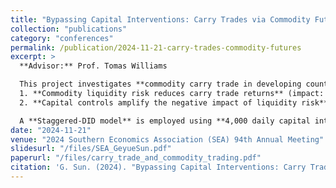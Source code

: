 ```yaml
---
title: "Bypassing Capital Interventions: Carry Trades via Commodity Futures Market"
collection: "publications"
category: "conferences"
permalink: /publication/2024-11-21-carry-trades-commodity-futures
excerpt: >
  **Advisor:** Prof. Tomas Williams  

  This project investigates **commodity carry trade in developing countries**, testing two key hypotheses:  
  1. **Commodity liquidity risk reduces carry trade returns** (impact: -0.226)  
  2. **Capital controls amplify the negative impact of liquidity risk**  

  A **Staggered-DID model** is employed using **4,000 daily capital intervention events** from the **Global Trade Alert (GTA) dataset**. A **Large Language Model (LLM)** extracts regional information from **25,035 commodity contracts** (Refinitiv), which is merged with **Bloomberg’s carry trade returns** to analyze liquidity risk's effect on returns. The project’s findings were **presented at the 2024 SEA Annual Meeting**, offering new insights into the **commodity-carry trade market equilibrium**.
date: "2024-11-21"
venue: "2024 Southern Economics Association (SEA) 94th Annual Meeting"
slidesurl: "/files/SEA_GeyueSun.pdf"
paperurl: "/files/carry_trade_and_commodity_trading.pdf"
citation: 'G. Sun. (2024). "Bypassing Capital Interventions: Carry Trades via Commodity Futures Market." <i>2024 Southern Economics Association (SEA) 94th Annual Meeting</i>.'
---
```

